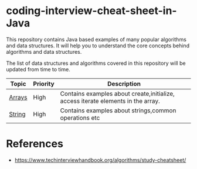 # coding-interview-cheat-sheet-in-Java
This repository contains Java based examples of many popular algorithms and data structures. 
It will help you to understand the core concepts behind algorithms and data structures.

The list of data structures and algorithms covered in this repository will be updated from time to time.

| Topic            | Priority | Description                                                                      |
|------------------|----------|----------------------------------------------------------------------------------|
| [Arrays](/array) | High     | Contains examples about create,initialize, access iterate elements in the array. |
| [String](/string) | High     | Contains examples about strings,common operations etc                            | 



# References
- https://www.techinterviewhandbook.org/algorithms/study-cheatsheet/
